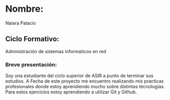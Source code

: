 # Nombre: 
Naiara Palacio

## Ciclo Formativo: 
Administración de sistemas informaticos en red

### Breve presentación:
Soy una estudiante del ciclo superior de ASIR a punto de terminar sus estudios. A Fecha de este proyecto me encuentro 
realizando mis practicas profesionales donde estoy aprendiendo mucho sobre distintas técnologías. 
Para estos ejercicios estoy aprendiendo a utilizar Git y Github.